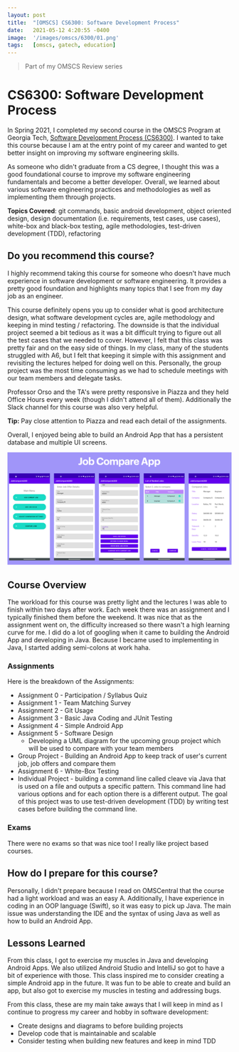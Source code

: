 ```yaml
---
layout: post
title:  "[OMSCS] CS6300: Software Development Process"
date:   2021-05-12 4:20:55 -0400
image:  '/images/omscs/6300/01.png'
tags:   [omscs, gatech, education]
---
```


> Part of my OMSCS Review series

# CS6300: Software Development Process

In Spring 2021, I completed my second course in the OMSCS Program at Georgia Tech, [Software Development Process (CS6300)](http://omscs.gatech.edu/cs-6300-software-development-process). I wanted to take this course because I am at the entry point of my career and wanted to get better insight on improving my software engineering skills. 

As someone who didn't graduate from a CS degree, I thought this was a good foundational course to improve my software engineering fundamentals and become a better developer. Overall, we learned about various software engineering practices and methodologies as well as implementing them through projects. 

**Topics Covered**: git commands, basic android development, object oriented design, design documentation (i.e. requirements, test cases, use cases), white-box and black-box testing, agile methodologies, test-driven development (TDD), refactoring

## Do you recommend this course?

I highly recommend taking this course for someone who doesn't have much experience in software development or software engineering. It provides a pretty good foundation and highlights many topics that I see from my day job as an engineer. 

This course definitely opens you up to consider what is good architecture design, what software development cycles are, agile methodology and keeping in mind testing / refactoring. The downside is that the individual project seemed a bit tedious as it was a bit difficult trying to figure out all the test cases that we needed to cover. However, I felt that this class was pretty fair and on the easy side of things. In my class, many of the students struggled with A6, but I felt that keeping it simple with this assignment and revisiting the lectures helped for doing well on this. Personally, the group project was the most time consuming as we had to schedule meetings with our team members and delegate tasks.

Professor Orso and the TA's were pretty responsive in Piazza and they held Office Hours every week (though I didn't attend all of them). Additionally the Slack channel for this course was also very helpful. 

**Tip:** Pay close attention to Piazza and read each detail of the assignments.

Overall, I enjoyed being able to build an Android App that has a persistent database and multiple UI screens. 

![Job Compare App](/images/omscs/6300/androidapp.png)

## Course Overview

The workload for this course was pretty light and the lectures I was able to finish within two days after work. Each week there was an assignment and I typically finished them before the weekend. It was nice that as the assignment went on, the difficulty increased so there wasn't a high learning curve for me. I did do a lot of googling when it came to building the Android App and developing in Java. Because I became used to implementing in Java, I started adding semi-colons at work haha. 

### Assignments

Here is the breakdown of the Assignments:

- Assignment 0 - Participation / Syllabus Quiz
- Assignment 1 - Team Matching Survey
- Assignment 2 - Git Usage
- Assignment 3 - Basic Java Coding and JUnit Testing
- Assignment 4 - Simple Android App
- Assignment 5 - Software Design
    - Developing a UML diagram for the upcoming group project which will be used to compare with your team members
- Group Project - Building an Android App to keep track of user's current job, job offers and compare them
- Assignment 6 - White-Box Testing
- Individual Project - building a command line called cleave via Java that is used on a file and outputs a specific pattern. This command line had various options and for each option there is a different output. The goal of this project was to use test-driven development (TDD) by writing test cases before building the command line.

### Exams

There were no exams so that was nice too! I really like project based courses.

## How do I prepare for this course?

Personally, I didn't prepare because I read on OMSCentral that the course had a light workload and was an easy A. Additionally, I have experience in coding in an OOP language (Swift), so it was easy to pick up Java. The main issue was understanding the IDE and the syntax of using Java as well as how to build an Android App. 

## Lessons Learned

From this class, I got to exercise my muscles in Java and developing Android Apps. We also utilized Android Studio and IntelliJ so got to have a bit of experience with those. This class inspired me to consider creating a simple Android app in the future. It was fun to be able to create and build an app, but also got to exercise my muscles in testing and addressing bugs.

From this class, these are my main take aways that I will keep in mind as I continue to progress my career and hobby in software development:

- Create designs and diagrams to before building projects
- Develop code that is maintainable and scalable
- Consider testing when building new features and keep in mind TDD
